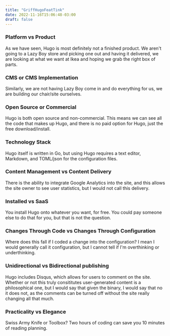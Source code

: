 ```yaml
---
title: "GriffHugoFeatTink"
date: 2022-11-16T15:06:48-03:00
draft: false
---
```


<html>

<body>
    <h3>Platform vs Product</h3>
    <p>   As we have seen, Hugo is most definitely not a finished product. We aren't going to a Lazy Boy store and picking one out and having it delivered, we are looking at what we want at Ikea and hoping we grab the right box of parts. </p>
    <h3>CMS or CMS Implementation</h3>
    <p>   Similarly, we are not having Lazy Boy come in and do everything for us, we are building our chair/site ourselves. </p>
    <h3>Open Source or Commercial</h3>
    <p>   Hugo is both open source and non-commercial. This means we can see all the code that makes up Hugo, and there is no paid option for Hugo, just the free download/install.</p>
    <h3>Technology Stack</h3>
    <p>   Hugo itself is written in Go, but using Hugo requires a text editor, Markdown, and TOML/json for the configuration files. </p>
    <h3>Content Management vs Content Delivery</h3>
    <p>   There is the ability to integrate Google Analytics into the site, and this allows the site owner to see user statistics, but I would not call this delivery.</p>
    <h3>Installed vs SaaS</h3>
    <p>   You install Hugo onto whatever you want, for free. You could pay someone else to do that for you, but that is not the question. </p>
    <h3>Changes Through Code vs Changes Through Configuration</h3>
    <p>   Where does this fall if I coded a change into the configuration? I mean I would generally call it configuration, but I cannot tell if I'm overthinking or underthinking.</p>
    <h3>Unidirectional vs Bidirectional publishing</h3>
    <p>   Hugo includes Disqus, which allows for users to comment on the site. Whether or not this truly consititutes user-generated content is a philosophical one, but I would say that given the binary, I would say that no it does not, as the comments can be turned off without the site really changing all that much. </p>
    <h3>Practicality vs Elegance</h3>
    <p>   Swiss Army Knife or Toolbox? Two hours of coding can save you 10 minutes of reading planning.</p>
</body>

</html>
